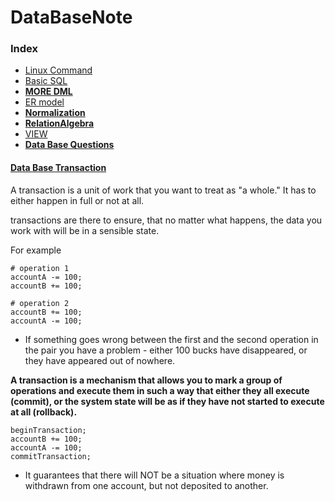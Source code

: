 # DataBaseNote
### Index

- [Linux Command](LinuxSql.sh)
- [Basic SQL](BASIC_SQL.md)
- **[MORE DML](MoreDMLofSQL.md)**
- [ER model](ER_model.md)
- **[Normalization](Normalization.md)**
- **[RelationAlgebra](RelationalAlgebra.md)**
- [VIEW](VIEW.md)
- **[Data Base Questions](DataBaseLeetCode\solution.md)**


#### [Data Base Transaction](https://stackoverflow.com/questions/974596/what-is-a-database-transaction)


A transaction is a unit of work that you want to treat as "a whole." It has to either happen in full or not at all.

transactions are there to ensure, that no matter what happens, the data you work with will be in a sensible state. 

For example 
```vim
# operation 1
accountA -= 100;
accountB += 100;

# operation 2
accountB += 100;
accountA -= 100;
```
- If something goes wrong between the first and the second operation in the pair you have a problem - either 100 bucks have disappeared, or they have appeared out of nowhere.

**A transaction is a mechanism that allows you to mark a group of operations and execute them in such a way that either they all execute (commit), or the system state will be as if they have not started to execute at all (rollback).**
```vim
beginTransaction;
accountB += 100;
accountA -= 100;
commitTransaction;
```
- It guarantees that there will NOT be a situation where money is withdrawn from one account, but not deposited to another.